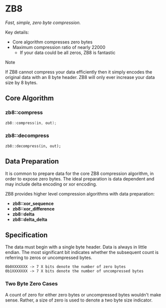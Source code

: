 # ZB8
*Fast, simple, zero byte compression.*

Key details:

- Core algorithm compresses zero bytes
- Maximum compression ratio of nearly 22000
  - If your data could be all zeros, ZB8 is fantastic

> [!NOTE]
>
> If ZB8 cannot compress your data efficiently then it simply encodes the original data with an 8 byte header. ZB8 will only ever increase your data size by 8 bytes.

## Core Algorithm

### zb8::compress

```c++
zb8::compress(in, out);
```

###  zb8::decompress

```
zb8::decompress(in, out);
```

## Data Preparation

It is common to prepare data for the core ZB8 compression algorithm, in order to expose zero bytes. The ideal preparation is data dependent and may include delta encoding or xor encoding.

ZB8 provides higher level compression algorithms with data preparation:

- **zb8::xor_sequence**
- **zb8::xor_difference**
- **zb8::delta**
- **zb8::delta_delta**

## Specification

The data must begin with a single byte header. Data is always in little endian. The most significant bit indicates whether the subsequent count is referring to zeros or uncompressed bytes.

```
0b0XXXXXXX -> 7 X bits denote the number of zero bytes
0b1XXXXXXX -> 7 X bits denote the number of uncompressed bytes
```

### Two Byte Zero Cases

A count of zero for either zero bytes or uncompressed bytes wouldn't make sense. Rather, a size of zero is used to denote a two byte size indicator.
